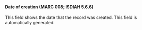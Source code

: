#### **Date of creation (MARC 008; ISDIAH 5.6.6)&nbsp;**

This field shows the date that the record was created.&nbsp;This field is automatically generated.